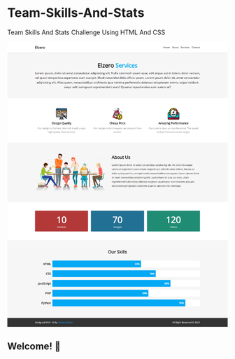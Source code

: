 # Team-Skills-And-Stats
Team Skills And Stats Challenge Using HTML And CSS

![Design preview for the Team Skills And Stats coding challenge](./images/Design.png)

## Welcome! 👋
